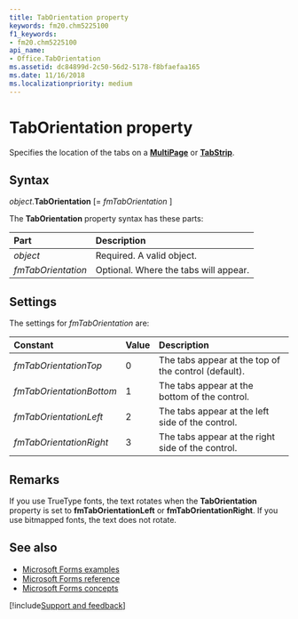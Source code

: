 ```yaml
---
title: TabOrientation property 
keywords: fm20.chm5225100
f1_keywords:
- fm20.chm5225100
api_name:
- Office.TabOrientation
ms.assetid: dc84899d-2c50-56d2-5178-f8bfaefaa165
ms.date: 11/16/2018
ms.localizationpriority: medium
---
```



# TabOrientation property 

Specifies the location of the tabs on a **[MultiPage](multipage-control.md)** or **[TabStrip](tabstrip-control.md)**.

## Syntax

_object_.**TabOrientation** [= _fmTabOrientation_ ]

The **TabOrientation** property syntax has these parts:

|Part|Description|
|:-----|:-----|
| _object_|Required. A valid object.|
| _fmTabOrientation_|Optional. Where the tabs will appear.|

## Settings

The settings for _fmTabOrientation_ are:

|Constant|Value|Description|
|:-----|:-----|:-----|
| _fmTabOrientationTop_|0|The tabs appear at the top of the control (default).|
| _fmTabOrientationBottom_|1|The tabs appear at the bottom of the control.|
| _fmTabOrientationLeft_|2|The tabs appear at the left side of the control.|
| _fmTabOrientationRight_|3|The tabs appear at the right side of the control.|

## Remarks

If you use TrueType fonts, the text rotates when the **TabOrientation** property is set to **fmTabOrientationLeft** or **fmTabOrientationRight**. If you use bitmapped fonts, the text does not rotate.

## See also

- [Microsoft Forms examples](examples-microsoft-forms.md)
- [Microsoft Forms reference](reference-microsoft-forms.md)
- [Microsoft Forms concepts](concepts-microsoft-forms.md)

[!include[Support and feedback](~/includes/feedback-boilerplate.md)]